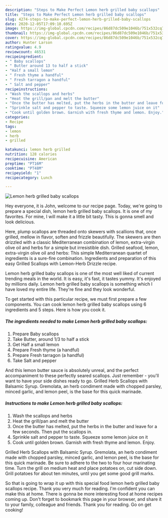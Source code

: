 ```yaml
---
description: "Steps to Make Perfect Lemon herb grilled baby scallops"
title: "Steps to Make Perfect Lemon herb grilled baby scallops"
slug: 4274-steps-to-make-perfect-lemon-herb-grilled-baby-scallops
date: 2020-12-05T17:09:10.695Z
image: https://img-global.cpcdn.com/recipes/86d87dc509e1046b/751x532cq70/lemon-herb-grilled-baby-scallops-recipe-main-photo.jpg
thumbnail: https://img-global.cpcdn.com/recipes/86d87dc509e1046b/751x532cq70/lemon-herb-grilled-baby-scallops-recipe-main-photo.jpg
cover: https://img-global.cpcdn.com/recipes/86d87dc509e1046b/751x532cq70/lemon-herb-grilled-baby-scallops-recipe-main-photo.jpg
author: Hunter Larson
ratingvalue: 4.9
reviewcount: 46531
recipeingredient:
- " Baby scallops"
- " Butter around 13 to half a stick"
- "Half a small lemon"
- " Fresh thyme a handful"
- " Fresh tarragon a handful"
- " Salt and pepper"
recipeinstructions:
- "Wash the scallops and herbs"
- "Heat the grill/pan and melt the butter"
- "Once the butter has melted, put the herbs in the butter and leave for a few seconds. Then put the scallops in."
- "Sprinkle salt and pepper to taste. Squeeze some lemon juice on it"
- "Cook until golden brown. Garnish with fresh thyme and lemon. Enjoy."
categories:
- Recipe
tags:
- lemon
- herb
- grilled

katakunci: lemon herb grilled 
nutrition: 128 calories
recipecuisine: American
preptime: "PT16M"
cooktime: "PT48M"
recipeyield: "1"
recipecategory: Lunch

---
```



![Lemon herb grilled baby scallops](https://img-global.cpcdn.com/recipes/86d87dc509e1046b/751x532cq70/lemon-herb-grilled-baby-scallops-recipe-main-photo.jpg)

Hey everyone, it is John, welcome to our recipe page. Today, we're going to prepare a special dish, lemon herb grilled baby scallops. It is one of my favorites. For mine, I will make it a little bit tasty. This is gonna smell and look delicious.

Here, plump scallops are threaded onto skewers with scallions that, once grilled, mellow in flavor, soften and frizzle beautifully. The skewers are then drizzled with a classic Mediterranean combination of lemon, extra-virgin olive oil and herbs for a simple but irresistible dish. Grilled seafood, lemon, extra-virgin olive oil and herbs: This simple Mediterranean quartet of ingredients is a sure-fire combination. Ingredients and preparation of this easy Grilled Scallops with Lemon-Herb Drizzle recipe.

Lemon herb grilled baby scallops is one of the most well liked of current trending meals in the world. It is easy, it's fast, it tastes yummy. It's enjoyed by millions daily. Lemon herb grilled baby scallops is something which I have loved my entire life. They're fine and they look wonderful.


To get started with this particular recipe, we must first prepare a few components. You can cook lemon herb grilled baby scallops using 6 ingredients and 5 steps. Here is how you cook it.

<!--inarticleads1-->

##### The ingredients needed to make Lemon herb grilled baby scallops:

1. Prepare  Baby scallops
1. Take  Butter, around 1/3 to half a stick
1. Get Half a small lemon
1. Prepare  Fresh thyme (a handful)
1. Prepare  Fresh tarragon (a handful)
1. Take  Salt and pepper


And this lemon butter sauce is absolutely unreal, and the perfect accompaniment to these perfectly seared scallops. Just remember - you&#39;ll want to have your side dishes ready to go. Grilled Herb Scallops with Balsamic Syrup. Gremolata, an herb condiment made with chopped parsley, minced garlic, and lemon peel, is the base for this quick marinade. 

<!--inarticleads2-->

##### Instructions to make Lemon herb grilled baby scallops:

1. Wash the scallops and herbs
1. Heat the grill/pan and melt the butter
1. Once the butter has melted, put the herbs in the butter and leave for a few seconds. Then put the scallops in.
1. Sprinkle salt and pepper to taste. Squeeze some lemon juice on it
1. Cook until golden brown. Garnish with fresh thyme and lemon. Enjoy.


Grilled Herb Scallops with Balsamic Syrup. Gremolata, an herb condiment made with chopped parsley, minced garlic, and lemon peel, is the base for this quick marinade. Be sure to adhere to the two to four hour marinating time. Turn the grill on medium heat and place potatoes on, cut side down. Grill potatoes for about ten minutes, until you get some good grill marks. 

So that is going to wrap it up with this special food lemon herb grilled baby scallops recipe. Thank you very much for reading. I'm confident you can make this at home. There is gonna be more interesting food at home recipes coming up. Don't forget to bookmark this page in your browser, and share it to your family, colleague and friends. Thank you for reading. Go on get cooking!
